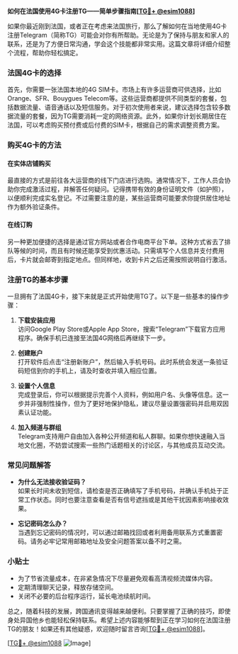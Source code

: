 **如何在法国使用4G卡注册TG——简单步骤指南[[TG💪+ @esim1088](https://t.me/s/esim1088)]**

如果你最近刚到法国，或者正在考虑来法国旅行，那么了解如何在当地使用4G卡注册Telegram（简称TG）可能会对你有所帮助。无论是为了保持与朋友和家人的联系，还是为了方便日常沟通，学会这个技能都非常实用。这篇文章将详细介绍整个流程，帮助你轻松搞定。

### 法国4G卡的选择

首先，你需要一张法国本地的4G SIM卡。市场上有许多运营商可供选择，比如Orange、SFR、Bouygues Telecom等。这些运营商都提供不同类型的套餐，包括数据流量、语音通话以及短信服务。对于初次使用者来说，建议选择包含较多数据流量的套餐，因为TG需要消耗一定的网络资源。此外，如果你计划长期居住在法国，可以考虑购买预付费或后付费的SIM卡，根据自己的需求调整资费方案。

### 购买4G卡的方法

#### 在实体店铺购买
最直接的方式是前往各大运营商的线下门店进行选购。通常情况下，工作人员会协助你完成激活过程，并解答任何疑问。记得携带有效的身份证明文件（如护照），以便顺利完成实名登记。不过需要注意的是，某些运营商可能要求你提供居住地址作为额外验证条件。

#### 在线订购
另一种更加便捷的选择是通过官方网站或者合作电商平台下单。这种方式省去了排队等候的时间，而且有时候还能享受到优惠活动。只需填写个人信息并支付费用后，卡片就会邮寄到指定地点。但同样地，收到卡片之后还需按照说明自行激活。

### 注册TG的基本步骤

一旦拥有了法国4G卡，接下来就是正式开始使用TG了。以下是一些基本的操作步骤：

1. **下载安装应用**  
   访问Google Play Store或Apple App Store，搜索“Telegram”下载官方应用程序。确保手机已连接至法国4G网络后再继续下一步。

2. **创建账户**  
   打开软件后点击“注册新账户”，然后输入手机号码。此时系统会发送一条验证码短信到你的手机上，请及时查收并填入相应位置。

3. **设置个人信息**  
   完成登录后，你可以根据提示完善个人资料，例如用户名、头像等信息。这一步并非强制性操作，但为了更好地保护隐私，建议尽量设置强密码并启用双因素认证功能。

4. **加入频道与群组**  
   Telegram支持用户自由加入各种公开频道和私人群聊。如果你想快速融入当地文化圈，不妨尝试搜索一些热门话题相关的讨论区，与其他成员互动交流。

### 常见问题解答

- **为什么无法接收验证码？**  
  如果长时间未收到短信，请检查是否正确填写了手机号码，并确认手机处于正常工作状态。同时也要注意查看是否有信号遮挡或是其他干扰因素影响接收效果。

- **忘记密码怎么办？**  
  当遇到忘记密码的情况时，可以通过邮箱找回或者利用备用联系方式重置密码。请务必牢记常用邮箱地址及安全问题答案以备不时之需。

### 小贴士

- 为了节省流量成本，在非紧急情况下尽量避免观看高清视频流媒体内容。
- 定期清理聊天记录，释放存储空间。
- 关闭不必要的后台程序运行，延长电池续航时间。

总之，随着科技的发展，跨国通讯变得越来越便利。只要掌握了正确的技巧，即使身处异国他乡也能轻松保持联系。希望上述内容能够帮到正在学习如何在法国注册TG的朋友！如果还有其他疑惑，欢迎随时留言咨询[[TG💪+ @esim1088](https://t.me/s/esim1088)]。

[[TG💪+ @esim1088](https://t.me/s/esim1088) ![Image](https://i.postimg.cc/4NQfJmqS/Snipaste-2025-05-13-00-14-12.png)]